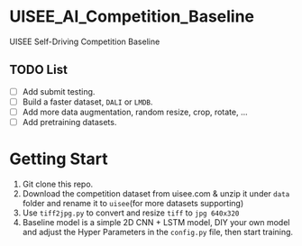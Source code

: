 # UISEE_AI_Competition_Baseline
UISEE Self-Driving Competition Baseline

## TODO List
- [ ] Add submit testing.
- [ ] Build a faster dataset, `DALI` or `LMDB`.
- [ ] Add more data augmentation, random resize, crop, rotate, ...
- [ ] Add pretraining datasets.

# Getting Start
1. Git clone this repo.
1. Download the competition dataset from uisee.com & unzip it under `data` folder and rename it to `uisee`(for more datasets supporting)
1. Use `tiff2jpg.py` to convert and resize `tiff` to `jpg 640x320`
1. Baseline model is a simple 2D CNN + LSTM model, DIY your own model and adjust the Hyper Parameters in the `config.py` file, then start training.
